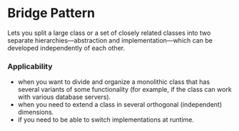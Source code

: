 # Bridge Pattern
Lets you split a large class or a set of closely related classes into two separate hierarchies—abstraction and implementation—which can be developed independently of each other.

### Applicability
- when you want to divide and organize a monolithic class that has several variants of some functionality (for example, if the class can work with various database servers).
- when you need to extend a class in several orthogonal (independent) dimensions.
- if you need to be able to switch implementations at runtime.
